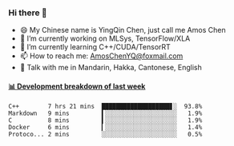 ### Hi there 👋
- 😄 My Chinese name is YingQin Chen, just call me Amos Chen
- 🔭 I’m currently working on MLSys, TensorFlow/XLA
- 🌱 I’m currently learning C++/CUDA/TensorRT
- 📫 How to reach me: AmosChenYQ@foxmail.com
- 💬 Talk with me in Mandarin, Hakka, Cantonese, English

<!-- waka-box start -->
#### <a href="https://gist.github.com/becb911736b10de673d72f2a472b1e52" target="_blank">📊 Development breakdown of last week</a>
```text
C++        7 hrs 21 mins  ███████████████████▋░  93.8%
Markdown   9 mins         ▍░░░░░░░░░░░░░░░░░░░░   1.9%
C          8 mins         ▍░░░░░░░░░░░░░░░░░░░░   1.9%
Docker     6 mins         ▎░░░░░░░░░░░░░░░░░░░░   1.4%
Protoco... 2 mins         ░░░░░░░░░░░░░░░░░░░░░   0.5%
```
<!-- waka-box end -->


<!--
**AmosChenYQ/AmosChenYQ** is a ✨ _special_ ✨ repository because its `README.md` (this file) appears on your GitHub profile.

Here are some ideas to get you started:

- 🔭 I’m currently working on 
- 🌱 I’m currently learning ...
- 👯 I’m looking to collaborate on ...
- 🤔 I’m looking for help with ...
- 📫 How to reach me: AmosChenYQ@foxmail.com
- 😄 Pronouns: ...
- ⚡ Fun fact: ...
-->
